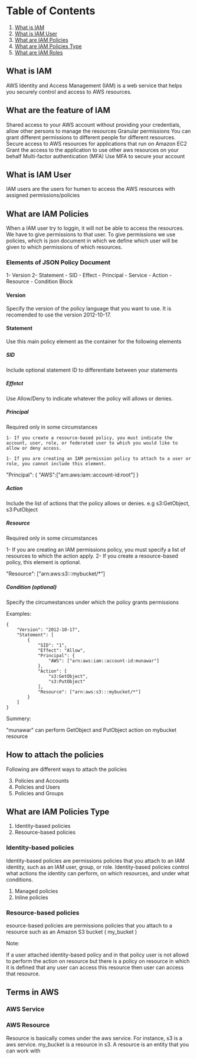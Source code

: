 # Table of Contents
1. [What is IAM](#What-is-IAM)
2. [What is IAM User](#Amazon-is-iam-user)
3. [What are IAM Policies](#what-are-iam-policies)
4. [What are IAM Policies Type](#what-are-iam-policies-type)
5. [What are IAM Roles](#what-are-iam-roles)

## What is IAM

AWS Identity and Access Management (IAM) is a web service that helps you securely control and access to AWS resources.

## What are the feature of IAM

Shared access to your AWS account
    without providing your credentials, allow other persons to manage the resources
Granular permissions
    You can grant different permissions to different people for different resources.
Secure access to AWS resources for applications that run on Amazon EC2
    Grant the access to the application to use other aws resources on your behalf
Multi-factor authentication (MFA)
    Use MFA to secure your account

## What is IAM User

IAM users are the users for humen to access the AWS resources with assigned permissions/policies

## What are IAM Policies
When a IAM user try to loggin, it will not be able to access the resources. We have to give permissions to that user. To give permissions we use policies, which is json document in which we define which user will be given to which permissions of which resources.

### Elements of JSON Policy Document

1- Version
2- Statement
    - SID
    - Effect
    - Principal
        - Service
    - Action
    - Resource
    - Condition Block

#### Version

Specify the version of the policy language that you want to use. It is recomended to use the version 2012-10-17.

#### Statement
Use this main policy element as the container for the following elements

##### SID 
Include optional statement ID to differentiate between your statements

##### Effetct
Use Allow/Deny to indicate whatever the policy will allows or denies.

##### Principal

Required only in some circumstances

    1- If you create a resource-based policy, you must indicate the account, user, role, or federated user to which you would like to allow or deny access. 

    1- If you are creating an IAM permission policy to attach to a user or role, you cannot include this element.

"Principal": {
    "AWS":["arn:aws:iam::account-id:root"]
    }

##### Action

Include the list of actions that the policy allows or denies.
e.g
s3:GetObject,
s3:PutObject


##### Resource

Required only in some circumstances

1- If you are creating an IAM permissions policy, you must specify a list of resources to which the action apply.
2- If you create a resource-based policy, this element is optional. 

"Resource": ["arn:aws:s3:::mybucket/*"]

##### Condition (optional)
Specify the circumestances under which the policy grants permissions

Examples:
```
{
    "Version": "2012-10-17",
    "Statement": [
        {
            "SID": "1",
            "Effect": "Allow",
            "Principal": {
                "AWS": ["arn:aws:iam::account-id:munawar"]
            },
            "Action": [
                "s3:GetObject",
                "s3:PutObject"
            ],
            "Resource": ["arn:aws:s3:::mybucket/*"]
        }
    ]
}
```


Summery:

"munawar" can perform GetObject and PutObject action on mybucket resource

## How to attach the policies
Following are different ways to attach the policies

3. Policies and Accounts
2. Policies and Users
1. Policies and Groups

## What are IAM Policies Type

1. Identity-based policies
2. Resource-based policies

### Identity-based policies
Identity-based policies are permissions policies that you attach to an IAM identity, such as an IAM user, group, or role.
Identity-based policies control what actions the identity can perform, on which resources, and under what conditions.

1. Managed policies 
2. Inline policies

### Resource-based policies
esource-based policies are permissions policies that you attach to a resource such as an Amazon S3 bucket ( my_bucket )

Note:

If a user attached identity-based policy and in that policy user is not allowd to perform the action on resource but there is a policy on resource in which it is defined that any user can access this resource then user can access that resource.

## Terms in AWS

### AWS Service

### AWS Resource

Resource is basically comes under the aws service. For instance, s3 is a aws service. my_bucket is a resource in s3. A resource is an entity that you can work with

